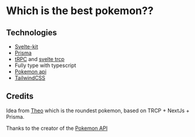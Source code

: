 # Which is the best pokemon??


## Technologies
* [Svelte-kit](https://kit.svelte.dev/)
* [Prisma](https://www.prisma.io/)
* [tRPC](https://trpc.io/) and [svelte trcp](https://github.com/icflorescu/trpc-sveltekit)
* Fully type with typescript
* [Pokemon api](https://pokeapi.co/)
* [TailwindCSS](https://tailwindcss.com/)

## Credits
Idea from [Theo](https://github.com/TheoBr/roundest-mon) which is the roundest pokemon, based on TRCP + NextJs + Prisma.

Thanks to the creator of the [Pokemon API](https://pokeapi.co/api/v2)
